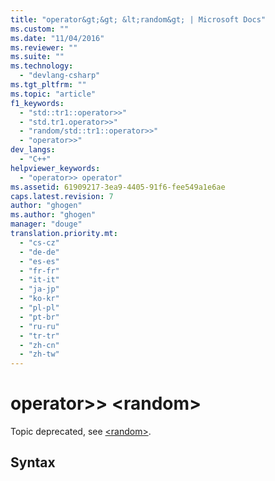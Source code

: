 ```yaml
---
title: "operator&gt;&gt; &lt;random&gt; | Microsoft Docs"
ms.custom: ""
ms.date: "11/04/2016"
ms.reviewer: ""
ms.suite: ""
ms.technology: 
  - "devlang-csharp"
ms.tgt_pltfrm: ""
ms.topic: "article"
f1_keywords: 
  - "std::tr1::operator>>"
  - "std.tr1.operator>>"
  - "random/std::tr1::operator>>"
  - "operator>>"
dev_langs: 
  - "C++"
helpviewer_keywords: 
  - "operator>> operator"
ms.assetid: 61909217-3ea9-4405-91f6-fee549a1e6ae
caps.latest.revision: 7
author: "ghogen"
ms.author: "ghogen"
manager: "douge"
translation.priority.mt: 
  - "cs-cz"
  - "de-de"
  - "es-es"
  - "fr-fr"
  - "it-it"
  - "ja-jp"
  - "ko-kr"
  - "pl-pl"
  - "pt-br"
  - "ru-ru"
  - "tr-tr"
  - "zh-cn"
  - "zh-tw"
---
```

# operator&gt;&gt; &lt;random&gt;
Topic deprecated, see [\<random>](http://msdn.microsoft.com/Library/60afc25c-b162-4811-97c1-1b65398d4c57).  
  
## Syntax